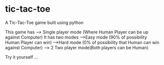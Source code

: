 # tic-tac-toe
A Tic-Tac-Toe game bulit using python

This game has 
--> Single player mode (Where Human Player can be up against Computer)
It has two modes 
      -->Easy mode (90% of possibility Human Player can win) 
      -->Hard mode (0% of possibility that Human can win against Computer)
--> 2 Two player mode(Both players can be Human)

Try it yourself ...
